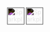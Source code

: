 [<img style="filter: invert(1);" alt="Sparkplug Website" height="40px" src="https://user-images.githubusercontent.com/83478397/152672325-73a4b073-f342-47a5-b8d5-d01940b28d30.png"/>](https://sparkplug.pro)
[<img style="filter: invert(1);" alt="Sparkplug Official Discord Community" height="40px" src="https://user-images.githubusercontent.com/83478397/152672327-8a88b97c-b042-4327-9385-079ca16178d1.png"/>](https://discord.gg/k59wgqsBFz)
